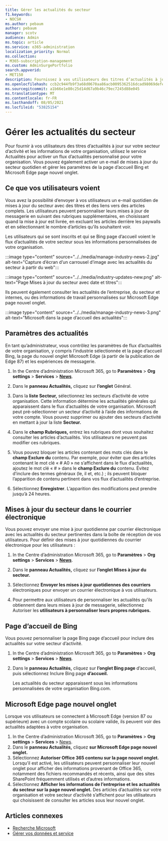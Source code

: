 ```yaml
---
title: Gérer les actualités du secteur
f1.keywords:
- NOCSH
ms.author: pebaum
author: pebaum
manager: scotv
audience: Admin
ms.topic: article
ms.service: o365-administration
localization_priority: Normal
ms.collection:
- M365-subscription-management
ms.custom: AdminSurgePortfolio
search.appverid:
- MET150
description: Fournissez à vos utilisateurs des titres d’actualités à jour sur votre secteur d’activité et les informations de votre organisation, utilisez le service Actualités pour activer un flux d’actualités personnalisé pour votre organisation.
ms.openlocfilehash: ccb2c944fb9f3a68d0670aa86acb0095362516dcad98069defe2aba1ec97dc97
ms.sourcegitcommit: a1b66e1e80c25d14d67a9b46c79ec7245d88e045
ms.translationtype: MT
ms.contentlocale: fr-FR
ms.lasthandoff: 08/05/2021
ms.locfileid: "53825154"
---
```

# <a name="manage-industry-news"></a>Gérer les actualités du secteur

Pour fournir à vos utilisateurs des titres d’actualités à jour sur votre secteur d’activité et les informations de votre organisation, utilisez le service Actualités pour activer un flux d’actualités personnalisé pour votre organisation. Vous pouvez également activer un e-mail de mises à jour du secteur quotidien et gérer les paramètres de la page d’accueil Bing et Microsoft Edge page nouvel onglet. 

## <a name="what-your-users-will-see"></a>Ce que vos utilisateurs voient

Vous avez la possibilité d’envoyer à vos utilisateurs un e-mail quotidien de mises à jour du secteur avec des titres et des liens vers des articles complets. Les utilisateurs peuvent personnaliser leurs mises à jour de messagerie en suivant des rubriques supplémentaires, en choisissant quand la mise à jour est livrée, en excluant les articles derrière les paywalls et en sélectionnant le nombre d’articles qu’ils souhaitent voir. 
 
Les utilisateurs qui se sont inscrits et qui se Bing page d’accueil voient le flux d’actualités de votre secteur sous les informations personnalisées de votre organisation. 
 
:::image type="content" source="../../media/manage-industry-news-2.jpg" alt-text="Capture d’écran d’un carrousel d’image avec les actualités du secteur à partir du web":::

:::image type="content" source="../../media/industry-updates-new.png" alt-text="Page Mises à jour du secteur avec date et titres":::

Ils peuvent également consulter les actualités de l’entreprise, du secteur et internes, ou des informations de travail personnalisées sur Microsoft Edge page nouvel onglet. 

:::image type="content" source="../../media/manage-industry-news-3.png" alt-text="Microsoft dans la page d’accueil des actualités":::

## <a name="news-settings"></a>Paramètres des actualités

En tant qu’administrateur, vous contrôlez les paramètres de flux d’actualités de votre organisation, y compris l’industrie sélectionnée et la page d’accueil Bing, la page du nouvel onglet Microsoft Edge (à partir de la publication de Edge 87) et les expériences de messagerie. 

1. In the Centre d’administration Microsoft 365, go to **Paramètres**  >  **Org settings**  >  **Services**  >  [**News**](https://admin.microsoft.com/adminportal/home?#/Settings/Services/:/Settings/L1/BingNews). 

1. Dans le **panneau Actualités,** cliquez sur **l’onglet** Général.

1. Dans la **liste Secteur,** sélectionnez les secteurs d’activité de votre organisation. Cette information détermine les actualités générales qui apparaissent dans le flux d’actualités de votre organisation. Microsoft peut pré-sélectionner un secteur d’activité à l’aide des informations de votre compte. Vous pouvez supprimer ou ajouter des secteurs d’activité en mettant à jour la liste **Secteur.** 

1. Dans le **champ Rubriques,** entrez les rubriques dont vous souhaitez consulter les articles d’actualités. Vos utilisateurs ne peuvent pas modifier ces rubriques. 

1. Vous pouvez bloquer les articles contenant des mots clés dans le **champ Exclure du** contenu. Par exemple, pour éviter que des articles contenant le mot clé « # A0 » ne s’affichent dans le flux d’actualités, ajoutez le mot clé « # » dans le **champ Exclure du** contenu. Évitez d’inclure des termes généraux (le, il et, etc.) ; ils peuvent bloquer l’apparition de contenu pertinent dans vos flux d’actualités d’entreprise. 

1. Sélectionnez **Enregistrer**. L’apparition des modifications peut prendre jusqu’à 24 heures. 

## <a name="industry-updates-in-email"></a>Mises à jour du secteur dans le courrier électronique 

Vous pouvez envoyer une mise à jour quotidienne par courrier électronique avec les actualités du secteur pertinentes dans la boîte de réception de vos utilisateurs. Pour définir des mises à jour quotidiennes du courrier électronique pour les utilisateurs : 

1. In the Centre d’administration Microsoft 365, go to **Paramètres**  >  **Org settings**  >  **Services**  >  [**News**](https://admin.microsoft.com/adminportal/home?#/Settings/Services/:/Settings/L1/BingNews). 

1. Dans le **panneau Actualités,** cliquez sur **l’onglet Mises à jour du secteur.** 

1. Sélectionnez **Envoyer les mises à jour quotidiennes des courriers** électroniques pour envoyer un courrier électronique à vos utilisateurs. 

1. Pour permettre aux utilisateurs de personnaliser les actualités qu’ils obtiennent dans leurs mises à jour de messagerie, sélectionnez Autoriser les **utilisateurs à personnaliser leurs propres rubriques.** 

## <a name="bing-homepage"></a>Page d’accueil de Bing

Vous pouvez personnaliser la page Bing page d’accueil pour inclure des actualités sur votre secteur d’activité. 

1. In the Centre d’administration Microsoft 365, go to **Paramètres**  >  **Org settings**  >  **Services**  >  [**News**](https://admin.microsoft.com/adminportal/home?#/Settings/Services/:/Settings/L1/BingNews). 

1. Dans le **panneau Actualités,** cliquez sur **l’onglet Bing page** d’accueil, puis sélectionnez Inclure Bing page **d’accueil.** 

    Les actualités du secteur apparaissent sous les informations personnalisées de votre organisation Bing.com. 

## <a name="microsoft-edge-new-tab-page"></a>Microsoft Edge page nouvel onglet 
Lorsque vos utilisateurs se connectent à Microsoft Edge (version 87 ou supérieure) avec un compte scolaire ou scolaire valide, ils peuvent voir des actualités adaptées à votre organisation.

1. In the Centre d’administration Microsoft 365, go to **Paramètres**  >  **Org settings**  >  **Services**  >  [News](https://admin.microsoft.com/adminportal/home?#/Settings/Services/:/Settings/L1/BingNews).
2. Dans le **panneau Actualités,** cliquez **sur Microsoft Edge page nouvel onglet.**
3. Sélectionnez **Autoriser Office 365 contenu sur la page nouvel onglet.** Lorsqu’il est activé, les utilisateurs peuvent personnaliser leur nouvel onglet pour afficher des informations provenant de Office 365, notamment des fichiers recommandés et récents, ainsi que des sites SharePoint fréquemment utilisés et d’autres informations.
4. Sélectionnez **Afficher les informations de l’entreprise et les actualités du secteur sur la page nouvel onglet.** Des articles d’actualités sur votre organisation et votre secteur d’activité s’affichent pour les utilisateurs qui choisissent de consulter les articles sous leur nouvel onglet.

## <a name="related-articles"></a>Articles connexes

- 
  [Recherche Microsoft](/microsoftsearch/)
- [Gérer vos données et service](./index.yml)